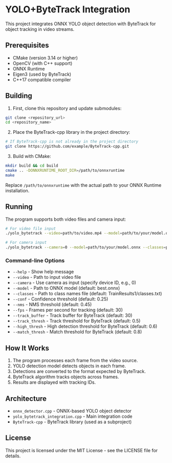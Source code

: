 # YOLO+ByteTrack Integration

This project integrates ONNX YOLO object detection with ByteTrack for object tracking in video streams.

## Prerequisites

- CMake (version 3.14 or higher)
- OpenCV (with C++ support)
- ONNX Runtime
- Eigen3 (used by ByteTrack)
- C++17 compatible compiler

## Building

1. First, clone this repository and update submodules:

```bash
git clone <repository_url>
cd <repository_name>
```

2. Place the ByteTrack-cpp library in the project directory:

```bash
# If ByteTrack-cpp is not already in the project directory
git clone https://github.com/example/ByteTrack-cpp.git
```

3. Build with CMake:

```bash
mkdir build && cd build
cmake .. -DONNXRUNTIME_ROOT_DIR=/path/to/onnxruntime
make
```

Replace `/path/to/onnxruntime` with the actual path to your ONNX Runtime installation.

## Running

The program supports both video files and camera input:

```bash
# For video file input
./yolo_bytetrack --video=path/to/video.mp4 --model=path/to/your/model.onnx --classes=path/to/classes.txt

# For camera input
./yolo_bytetrack --camera=0 --model=path/to/your/model.onnx --classes=path/to/classes.txt
```

### Command-line Options

- `--help` - Show help message
- `--video` - Path to input video file
- `--camera` - Use camera as input (specify device ID, e.g., 0)
- `--model` - Path to ONNX model (default: best.onnx)
- `--classes` - Path to class names file (default: TrainResults1/classes.txt)
- `--conf` - Confidence threshold (default: 0.25)
- `--nms` - NMS threshold (default: 0.45)
- `--fps` - Frames per second for tracking (default: 30)
- `--track_buffer` - Track buffer for ByteTrack (default: 30)
- `--track_thresh` - Track threshold for ByteTrack (default: 0.5)
- `--high_thresh` - High detection threshold for ByteTrack (default: 0.6)
- `--match_thresh` - Match threshold for ByteTrack (default: 0.8)

## How It Works

1. The program processes each frame from the video source.
2. YOLO detection model detects objects in each frame.
3. Detections are converted to the format expected by ByteTrack.
4. ByteTrack algorithm tracks objects across frames.
5. Results are displayed with tracking IDs.

## Architecture

- `onnx_detector.cpp` - ONNX-based YOLO object detector
- `yolo_bytetrack_integration.cpp` - Main integration code
- `ByteTrack-cpp` - ByteTrack library (used as a subproject)

## License

This project is licensed under the MIT License - see the LICENSE file for details.